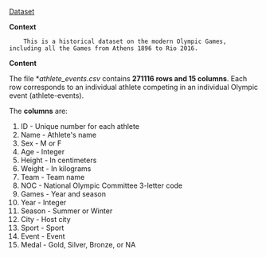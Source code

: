 <a href= 'https://www.kaggle.com/datasets/heesoo37/120-years-of-olympic-history-athletes-and-results'> Dataset </a> 

**Context**

        This is a historical dataset on the modern Olympic Games, including all the Games from Athens 1896 to Rio 2016. 

**Content**

The file **athlete_events.csv* contains **271116 rows and 15 columns**. Each row corresponds to an individual athlete competing in an individual Olympic event (athlete-events).

The **columns** are:

1. ID - Unique number for each athlete
2. Name - Athlete's name
3. Sex - M or F
4. Age - Integer
5. Height - In centimeters
6. Weight - In kilograms
7. Team - Team name
8. NOC - National Olympic Committee 3-letter code
9. Games - Year and season
10. Year - Integer
11. Season - Summer or Winter
12. City - Host city
13. Sport - Sport
14. Event - Event
15. Medal - Gold, Silver, Bronze, or NA

